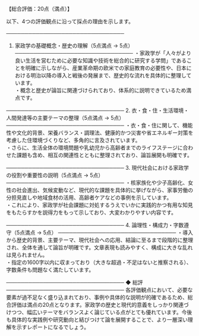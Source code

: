 【総合評価：20点（満点）】

以下、4つの評価観点に沿って採点の理由を示します。

────────────────────────────────
1. 家政学の基礎概念・歴史の理解（5点満点 → 5点）
────────────────────────────────
・家政学が「人々がより良い生活を営むために必要な知識や技術を総合的に研究する学問」であることを明確に示しながら、産業革命期の欧米での家庭教育の必要性や、日本における明治以降の導入と戦後の発展まで、歴史的な流れを具体的に整理しています。  
・概念と歴史が論旨に関連づけられており、体系的に説明できているため満点です。

────────────────────────────────
2. 衣・食・住・生活環境・人間発達等の主要テーマの整理（5点満点 → 5点）
────────────────────────────────
・衣・食・住に関して、機能性や文化的背景、栄養バランス・調理法、健康的かつ災害や省エネルギー対策を考慮した住環境づくりなど、多角的に言及されています。  
・さらに、生活全体の環境問題や乳幼児から高齢者までのライフステージに合わせた課題も含め、相互の関連性とともに整理されており、論旨展開も明確です。

────────────────────────────────
3. 現代社会における家政学の役割や重要性の説明（5点満点 → 5点）
────────────────────────────────
・核家族化や少子高齢化、女性の社会進出、気候変動など、現代的な課題を具体的に挙げながら、家事労働の分担見直しや地域食材の活用、高齢者ケアなどの事例を示しています。  
・これにより、家政学が社会課題に対処するうえでいかに実践的かつ有用な知見をもたらすかを説得力をもって示しており、大変わかりやすい内容です。

────────────────────────────────
4. 論理性・構成力・字数遵守（5点満点 → 5点）
────────────────────────────────
・導入から歴史的背景、主要テーマ、現代社会への応用、結論に至るまで段階的に整理され、全体を通して論旨が明確です。文章表現も読みやすく、構成に大きな乱れは見られません。  
・指定の1600字以内に収まっており（大きな超過・不足はないと推察される）、字数条件も問題なく満たしています。

────────────────────────────────
◆ 総評
────────────────────────────────
各評価観点において、必要な要素が過不足なく盛り込まれており、事例や具体的な説明が的確であるため、総合評価は満点の20点となります。家政学の歴史と現代的意義をしっかり関連づけつつ、幅広いテーマをバランスよく論じている点がとても優れています。今後も具体的な実践例や研究動向と結びつけて論を展開することで、より一層深い理解を示すレポートになるでしょう。